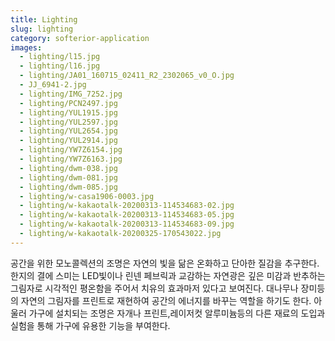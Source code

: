 ```yaml
---
title: Lighting
slug: lighting
category: softerior-application
images:
  - lighting/l15.jpg
  - lighting/l16.jpg
  - lighting/JA01_160715_02411_R2_2302065_v0_O.jpg
  - JJ_6941-2.jpg
  - lighting/IMG_7252.jpg
  - lighting/PCN2497.jpg
  - lighting/YUL1915.jpg
  - lighting/YUL2597.jpg
  - lighting/YUL2654.jpg
  - lighting/YUL2914.jpg
  - lighting/YW7Z6154.jpg
  - lighting/YW7Z6163.jpg
  - lighting/dwm-038.jpg
  - lighting/dwm-081.jpg
  - lighting/dwm-085.jpg
  - lighting/w-casa1906-0003.jpg
  - lighting/w-kakaotalk-20200313-114534683-02.jpg
  - lighting/w-kakaotalk-20200313-114534683-05.jpg
  - lighting/w-kakaotalk-20200313-114534683-09.jpg
  - lighting/w-kakaotalk-20200325-170543022.jpg
---
```


공간을 위한 모노콜렉션의 조명은 자연의 빛을 닮은 온화하고 단아한 질감을 추구한다.한지의 결에 스미는 LED빛이나 린넨 페브릭과 교감하는 자연광은 깊은 미감과 반추하는 그림자로 시각적인 평온함을 주어서 치유의 효과마저 있다고 보여진다. 대나무나 장미등의 자연의 그림자를 프린트로 재현하여 공간의 에너지를 바꾸는 역할을 하기도 한다.
아울러 가구에 설치되는 조명은 자개나 프린트,레이저컷 알루미늄등의 다른 재료의 도입과 실험을 통해 가구에 유용한 기능을 부여한다.
